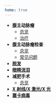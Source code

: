 ```yaml
---
home: true
---
```


- **腹主动脉瘤**
  - [总览](abdominal-aortic-aneurysm.md)
  - [治疗](abdominal-aortic-aneurysm-treatment.md)
- **腹主动脉瘤检查**
  - [总览](abdominal-aortic-aneurysm-screening.md)
  - [常见问题](abdominal-aortic-aneurysm-screening-faqs.md)
- [**脱发**](hair-loss.md)
- [**眼睛流泪**](watering-eyes.md)
- **减肥手术**
  - [总览](weight-loss-surgery.md)
- [**X 射线/X 激光/X 光**](x-ray.md)
- [**寨卡病毒**](zika.md)
